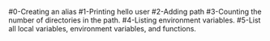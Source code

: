 #0-Creating an alias
#1-Printing hello user
#2-Adding path
#3-Counting the number of directories in the path.
#4-Listing environment variables.
#5-List all local variables, environment variables, and functions.
